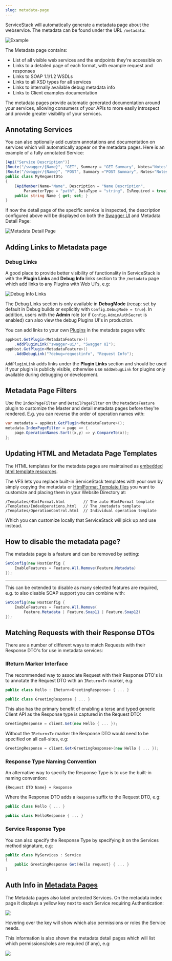 ```yaml
---
slug: metadata-page
---
```

ServiceStack will automatically generate a metadata page about the webservice. The metadata can be found under the URL `/metadata`:

![Example](https://raw.githubusercontent.com/ServiceStack/Assets/master/img/wikis/metadata-chat.png)

The Metadata page contains:

  - List of all visible web services and the endpoints they're accessible on
  - Links to a detailed page of each format, with example request and responses
  - Links to SOAP 1.1/1.2 WSDLs
  - Links to all XSD types for all services
  - Links to internally available debug metadata info
  - Links to Client examples documentation

The metadata pages provide automatic generated documentation around your services, allowing consumers of your APIs to more easily introspect and provide greater visibility of your services. 

## Annotating Services

You can also optionally add custom annotations and documentation on services which will automatically appear on the metadata pages. Here is an example of a fully annotated Service:

```csharp
[Api("Service Description")]
[Route("/swagger/{Name}", "GET", Summary = "GET Summary", Notes="Notes")]
[Route("/swagger/{Name}", "POST", Summary ="POST Summary", Notes="Notes")]
public class MyRequestDto
{
    [ApiMember(Name="Name", Description = "Name Description", 
        ParameterType = "path", DataType = "string", IsRequired = true)]
    public string Name { get; set; }
}
```

If now the detail page of the specific service is inspected, the description configured above will be displayed on both the [Swagger UI](/swagger-api) and Metadata Detail Page:

![Metadata Detail Page](https://raw.githubusercontent.com/ServiceStack/Assets/master/img/release-notes/metadata-swagger-api.png)

## Adding Links to Metadata page

### Debug Links

A good place to provide better visibility of functionality in ServiceStack is with the **Plugin Links** and **Debug Info** links section to the `/metadata` page which add links to any Plugins with Web UI's, e.g:

![Debug Info Links](https://raw.githubusercontent.com/ServiceStack/Assets/master/img/release-notes/debug-links.png)

The Debug Links section is only available in **DebugMode** (recap: set by default in Debug builds or explicitly with `Config.DebugMode = true`). In addition, users with the **Admin** role (or if `Config.AdminAuthSecret` is enabled) can also view the debug Plugins UI's in production.

You can add links to your own [Plugins](/plugins) in the metadata pages with:

```csharp
appHost.GetPlugin<MetadataFeature>()
    .AddPluginLink("swagger-ui/", "Swagger UI");
appHost.GetPlugin<MetadataFeature>()
    .AddDebugLink("?debug=requestinfo", "Request Info");
```

`AddPluginLink` adds links under the **Plugin Links** section and should be used if your plugin is publicly visible, otherwise use `AddDebugLink` for plugins only available during debugging or development.

## Metadata Page Filters 

Use the `IndexPageFilter` and `DetailPageFilter` on the `MetadataFeature` plugin to customize the Master and detail metadata pages before they're rendered. E.g. you can reverse the order of operation names with:

```csharp
var metadata = appHost.GetPlugin<MetadataFeature>();
metadata.IndexPageFilter = page => {
    page.OperationNames.Sort((x,y) => y.CompareTo(x));
};
```

## Updating HTML and Metadata Page Templates

The HTML templates for the metadata pages are maintained as [embedded html template resources](https://github.com/ServiceStack/ServiceStack/tree/master/src/ServiceStack/Templates). 

The VFS lets you replace built-in ServiceStack templates with your own by simply copying the metadata or [HtmlFormat Template files](http://bit.ly/164YbrQ) you want to customize and placing them in your Website Directory at:

    /Templates/HtmlFormat.html        // The auto HtmlFormat template
    /Templates/IndexOperations.html   // The /metadata template
    /Templates/OperationControl.html  // Individual operation template

Which you can customize locally that ServiceStack will pick up and use instead.

## How to disable the metadata page?

The metadata page is a feature and can be removed by setting:
```csharp
SetConfig(new HostConfig { 
    EnableFeatures = Feature.All.Remove(Feature.Metadata)
});
```

***

This can be extended to disable as many selected features are required, e.g. to also disable SOAP support you can combine with:

```csharp
SetConfig(new HostConfig { 
    EnableFeatures = Feature.All.Remove(
        Feature.Metadata | Feature.Soap11 | Feature.Soap12)
});
```

## Matching Requests with their Response DTOs

There are a number of different ways to match Requests with their Response DTO's for use in metadata services:

### IReturn Marker Interface

The recommended way to associate Request with their Response DTO's is to annotate the Request DTO with an `IReturn<T>` marker, e.g:

```csharp
public class Hello : IReturn<GreetingResponse> { ... }

public class GreetingResponse { ... }
```

This also has the primary benefit of enabling a terse and typed generic Client API as the Response type is captured in the Request DTO:

```csharp
GreetingResponse = client.Get(new Hello { ... });
```

Without the `IReturn<T>` marker the Response DTO would need to be specified on all call-sites, e.g:

```csharp
GreetingResponse = client.Get<GreetingResponse>(new Hello { ... });
```

### Response Type Naming Convention

An alternative way to specify the Response Type is to use the built-in naming convention:

    {Request DTO Name} + Response

Where the Response DTO adds a `Response` suffix to the Request DTO, e.g:

```csharp
public class Hello { ... }

public class HelloResponse { ... }
```

### Service Response Type

You can also specify the Response Type by specifying it on the Services method signature, e.g:

```csharp
public class MyServices : Service
{
    public GreetingResponse Get(Hello request} { ... }
}
``` 

## Auth Info in [Metadata Pages](/metadata-page)

The Metadata pages also label protected Services. On the metadata index page it displays a yellow key next to
each Service requiring Authentication:

![](https://raw.githubusercontent.com/ServiceStack/Assets/master/img/release-notes/metadata-auth-summary.png)

Hovering over the key will show which also permissions or roles the Service needs.

This information is also shown the metadata detail pages which will list which permissions/roles are required (if any), e.g:

![](https://raw.githubusercontent.com/ServiceStack/Assets/master/img/release-notes/metadata-auth.png)
